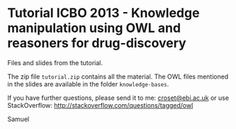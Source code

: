# Tutorial ICBO 2013 - Knowledge manipulation using OWL and reasoners for drug-discovery

Files and slides from the tutorial.

The zip file `tutorial.zip` contains all the material. The OWL files mentioned in the slides are available in the folder `knowledge-bases`.

If you have further questions, please send it to me: croset@ebi.ac.uk or use StackOverflow: http://stackoverflow.com/questions/tagged/owl

Samuel

